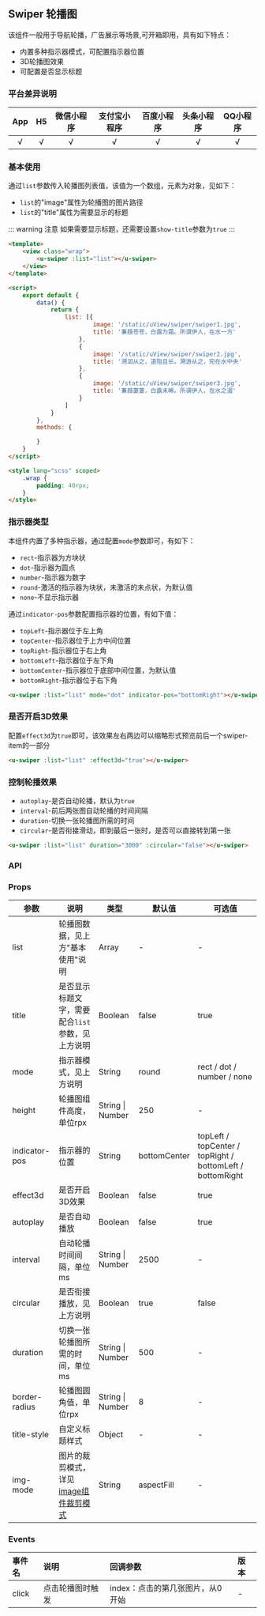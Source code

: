 ## Swiper 轮播图

该组件一般用于导航轮播，广告展示等场景,可开箱即用，具有如下特点：
- 内置多种指示器模式，可配置指示器位置
- 3D轮播图效果
- 可配置是否显示标题

### 平台差异说明

|App|H5|微信小程序|支付宝小程序|百度小程序|头条小程序|QQ小程序|
|:-:|:-:|:-:|:-:|:-:|:-:|:-:|
|√|√|√|√|√|√|√|

### 基本使用

通过`list`参数传入轮播图列表值，该值为一个数组，元素为对象，见如下：
- `list`的"image"属性为轮播图的图片路径
- `list`的"title"属性为需要显示的标题

::: warning 注意
如果需要显示标题，还需要设置`show-title`参数为`true`
:::

```html
<template>
	<view class="wrap">
		<u-swiper :list="list"></u-swiper>
	</view>
</template>

<script>
	export default {
		data() {
			return {
				list: [{
						image: '/static/uView/swiper/swiper1.jpg',
						title: '蒹葭苍苍，白露为霜。所谓伊人，在水一方'
					},
					{
						image: '/static/uView/swiper/swiper2.jpg',
						title: '溯洄从之，道阻且长。溯游从之，宛在水中央'
					},
					{
						image: '/static/uView/swiper/swiper3.jpg',
						title: '蒹葭萋萋，白露未晞。所谓伊人，在水之湄'
					}
				]
			}
		},
		methods: {

		}
	}
</script>

<style lang="scss" scoped>
	.wrap {
		padding: 40rpx;
	}
</style>
```

### 指示器类型

本组件内置了多种指示器，通过配置`mode`参数即可，有如下：
- `rect`-指示器为方块状
- `dot`-指示器为圆点
- `number`-指示器为数字
- `round`-激活的指示器为块状，未激活的未点状，为默认值
- `none`-不显示指示器

通过`indicator-pos`参数配置指示器的位置，有如下值：
- `topLeft`-指示器位于左上角
- `topCenter`-指示器位于上方中间位置
- `topRight`-指示器位于右上角
- `bottomLeft`-指示器位于左下角
- `bottomCenter`-指示器位于底部中间位置，为默认值
- `bottomRight`-指示器位于右下角

```html
<u-swiper :list="list" mode="dot" indicator-pos="bottomRight"></u-swiper>
```

### 是否开启3D效果

配置`effect3d`为`true`即可，该效果左右两边可以缩略形式预览前后一个swiper-item的一部分

```html
<u-swiper :list="list" :effect3d="true"></u-swiper>
```

### 控制轮播效果

- `autoplay`-是否自动轮播，默认为`true`
- `interval`-前后两张图自动轮播的时间间隔
- `duration`-切换一张轮播图所需的时间
- `circular`-是否衔接滑动，即到最后一张时，是否可以直接转到第一张

```html
<u-swiper :list="list" duration="3000" :circular="false"></u-swiper>
```

### API

### Props

| 参数          | 说明            | 类型            | 默认值             |  可选值   |
|-------------  |---------------- |---------------|------------------ |-------- |
| list | 轮播图数据，见上方"基本使用"说明 | Array | - | - |
| title | 是否显示标题文字，需要配合`list`参数，见上方说明 | Boolean  | false | true |
| mode | 指示器模式，见上方说明 | String  | round | rect / dot / number / none |
| height | 轮播图组件高度，单位rpx | String \| Number  | 250 | - |
| indicator-pos | 指示器的位置 | String  | bottomCenter | topLeft / topCenter / topRight / bottomLeft / bottomRight |
| effect3d | 是否开启3D效果 | Boolean  | false | true |
| autoplay | 是否自动播放 | Boolean  | false | true |
| interval | 自动轮播时间间隔，单位ms | String \| Number  | 2500 | - |
| circular | 是否衔接播放，见上方说明 | Boolean  | true | false |
| duration | 切换一张轮播图所需的时间，单位ms | String \| Number  | 500 | - |
| border-radius | 轮播图圆角值，单位rpx | String \| Number  | 8 | - |
| title-style | 自定义标题样式 | Object  | - | - |
| img-mode | 图片的裁剪模式，详见[image组件裁剪模式](https://uniapp.dcloud.io/component/image) | String  | aspectFill | - |


### Events

|事件名|说明|回调参数|版本|
|:-|:-|:-|:-|
| click | 点击轮播图时触发 | index：点击的第几张图片，从0开始 | - |
